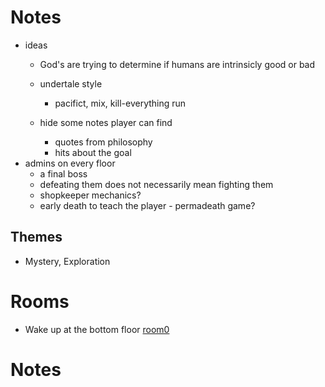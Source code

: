 # Notes
- ideas
    - God's are trying to determine if humans are intrinsicly good or bad
    - undertale style
        - pacifict, mix, kill-everything run

    - hide some notes player can find
        - quotes from philosophy
        - hits about the goal
- admins on every floor
    - a final boss
    - defeating them does not necessarily mean fighting them
    - shopkeeper mechanics?
    - early death to teach the player - permadeath game?
## Themes
- Mystery, Exploration

# Rooms
- Wake up at the bottom floor
[room0](room0.md)

# Notes

